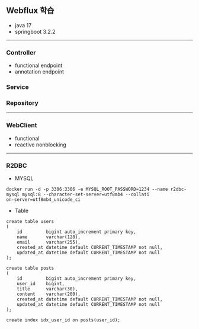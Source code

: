 ## Webflux 학습
- java 17
- springboot 3.2.2

---

### Controller
- functional endpoint
- annotation endpoint

### Service

### Repository

---

### WebClient
- functional
- reactive nonblocking

---

### R2DBC
- MYSQL
```shell
docker run -d -p 3306:3306 -e MYSQL_ROOT_PASSWORD=1234 --name r2dbc-mysql mysql:8 --character-set-server=utf8mb4 --collati
on-server=utf8mb4_unicode_ci
```

- Table
```mysql
create table users
(
    id         bigint auto_increment primary key,
    name       varchar(128),
    email      varchar(255),
    created_at datetime default CURRENT_TIMESTAMP not null,
    updated_at datetime default CURRENT_TIMESTAMP not null
);

create table posts
(
    id         bigint auto_increment primary key,
    user_id    bigint,
    title      varchar(30),
    content    varchar(200),
    created_at datetime default CURRENT_TIMESTAMP not null,
    updated_at datetime default CURRENT_TIMESTAMP not null
);

create index idx_user_id on posts(user_id);
```
